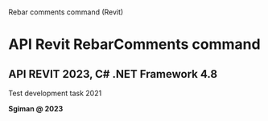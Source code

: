 # 
 Rebar сomments command (Revit)
# API Revit RebarComments command

## API REVIT 2023, C# .NET Framework 4.8

Test development task 2021

**Sgiman @ 2023**
